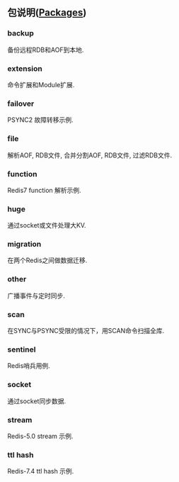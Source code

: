 ## 包说明([Packages](./README.md))  

### backup

备份远程RDB和AOF到本地.  

### extension

命令扩展和Module扩展.  

### failover

PSYNC2 故障转移示例.  

### file

解析AOF, RDB文件, 合并分割AOF, RDB文件, 过滤RDB文件.  

### function

Redis7 function 解析示例.  

### huge

通过socket或文件处理大KV.  

### migration

在两个Redis之间做数据迁移.  

### other

广播事件与定时同步.  

### scan

在SYNC与PSYNC受限的情况下，用SCAN命令扫描全库.  

### sentinel

Redis哨兵用例.  

### socket

通过socket同步数据.  

### stream

Redis-5.0 stream 示例.  

### ttl hash

Redis-7.4 ttl hash 示例.  
